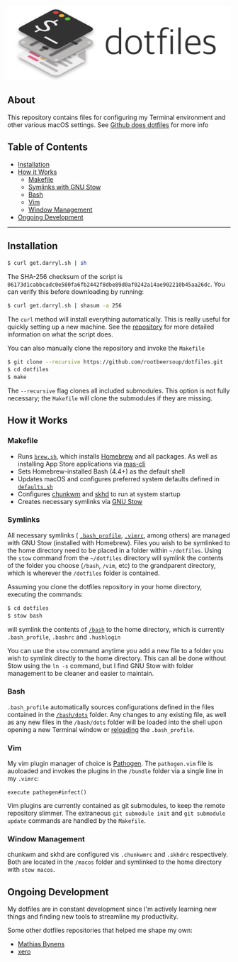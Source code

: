 <p align="center" >
	<img src="header.png" alt="dotfiles" title="dotfiles">
</p>

## About

This repository contains files for configuring my Terminal environment and other various macOS settings. See [Github does dotfiles](https://dotfiles.github.io) for more info

## Table of Contents
* [Installation](#installation)
* [How it Works](#how-it-works)
	* [Makefile](#makefile)
	* [Symlinks with GNU Stow](#symlinks)
	* [Bash](#bash)
	* [Vim](#vim)
	* [Window Management](#window-management)
* [Ongoing Development](#ongoing-development)

---

## Installation

```bash
$ curl get.darryl.sh | sh
```

The SHA-256 checksum of the script is `06173d1cabbcadc0e580fa6fb2442f8dbe89d0af0242a14ae902210b45aa26dc`. You can verify this before downloading by running:

```bash
$ curl get.darryl.sh | shasum -a 256
```

The `curl` method will install everything automatically. This is really useful for quickly setting up a new machine. See the [repository](https://github.com/rootbeersoup/get.darryl.sh) for more detailed information on what the script does.

You can also manually clone the repository and invoke the `Makefile`

```bash
$ git clone --recursive https://github.com/rootbeersoup/dotfiles.git
$ cd dotfiles
$ make
```

The `--recursive` flag clones all included submodules. This option is not fully necessary; the `Makefile` will clone the submodules if they are missing.

## How it Works

### Makefile

* Runs [`brew.sh`](https://github.com/rootbeersoup/dotfiles/blob/master/macos/brew.sh), which installs [Homebrew](https://brew.sh) and all packages. As well as installing App Store applications via [mas-cli](https://github.com/mas-cli/mas)
* Sets Homebrew-installed Bash (4.4+) as the default shell
* Updates macOS and configures preferred system defaults defined in [`defaults.sh`](https://github.com/rootbeersoup/dotfiles/blob/master/macos/defaults.sh)
* Configures [chunkwm](https://github.com/koekeishiya/chunkwm) and [skhd](https://github.com/koekeishiya/skhd) to run at system startup
* Creates necessary symlinks via [GNU Stow](https://www.gnu.org/software/stow/) 

### Symlinks

All necessary symlinks ( [`.bash_profile`](https://github.com/rootbeersoup/dotfiles/blob/master/bash/.bash_profile), [`.vimrc`](https://github.com/rootbeersoup/dotfiles/blob/master/vim/.vimrc), among others) are managed with GNU Stow (installed with Homebrew). Files you wish to be symlinked to the home directory need to be placed in a folder within `~/dotfiles`. Using the `stow` command from the `~/dotfiles` directory will symlink the contents of the folder you choose (`/bash`, `/vim`, etc) to the grandparent directory, which is wherever the `/dotfiles` folder is contained.

Assuming you clone the dotfiles repository in your home directory, executing the commands:

```bash
$ cd dotfiles
$ stow bash
```
will symlink the contents of [`/bash`](https://github.com/rootbeersoup/dotfiles/blob/master/bash/) to the home directory, which is currently `.bash_profile`, `.bashrc` and `.hushlogin`

You can use the `stow` command anytime you add a new file to a folder you wish to symlink directly to the home directory. This can all be done without Stow using the `ln -s` command, but I find GNU Stow with folder management to be cleaner and easier to maintain.

### Bash

`.bash_profile` automatically sources configurations defined in the files contained in the [`/bash/dots`](https://github.com/rootbeersoup/dotfiles/blob/master/bash/dots/) folder. Any changes to any existing file, as well as any new files in the `/bash/dots` folder will be loaded into the shell upon opening a new Terminal window or [reloading](https://github.com/rootbeersoup/dotfiles/blob/db902b9ac0c466d09672f58549bff4107ba53861/dots/aliases#L4) the `.bash_profile`.

### Vim

My vim plugin manager of choice is [Pathogen](https://github.com/tpope/vim-pathogen). The `pathogen.vim` file is auoloaded and invokes the plugins in the `/bundle` folder via a single line in my `.vimrc`:

```
execute pathogen#infect()
```

Vim plugins are currently contained as git submodules, to keep the remote repository slimmer. The extraneous `git submodule init` and `git submodule update` commands are handled by the `Makefile`.

### Window Management

chunkwm and skhd are configured vis `.chunkwmrc` and `.skhdrc` respectively. Both are located in the `/macos` folder and symlinked to the home directory with `stow macos`.

## Ongoing Development

My dotfiles are in constant development since I'm actively learning new things and finding new tools to streamline my productivity.

Some other dotfiles repositories that helped me shape my own:

* [Mathias Bynens](https://github.com/mathiasbynens/dotfiles)
* [xero](https://github.com/xero/dotfiles)
